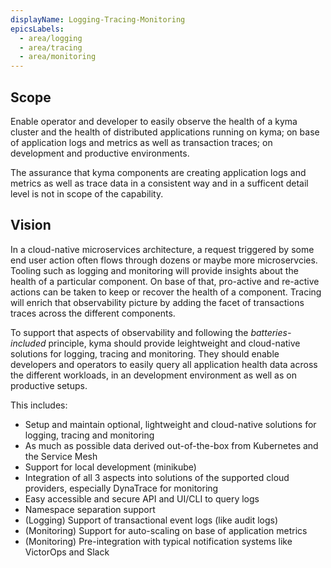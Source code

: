 ```yaml
---
displayName: Logging-Tracing-Monitoring
epicsLabels:
  - area/logging
  - area/tracing
  - area/monitoring
---
```


 ## Scope
Enable operator and developer to easily observe the health of a kyma cluster and the health of distributed applications running on kyma; on base of application logs and metrics as well as transaction traces; on development and productive environments.

The assurance that kyma components are creating application logs and metrics as well as trace data in a consistent way and in a sufficent detail level is not in scope of the capability.

 ## Vision
In a cloud-native microservices architecture, a request triggered by some end user action often flows through dozens or maybe more microservcies. Tooling such as logging and monitoring will provide insights about the health of a particular component. On base of that, pro-active and re-active actions can be taken to keep or recover the health of a component. Tracing will enrich that observability picture by adding the facet of transactions traces across the different components.

To support that aspects of observability and following the *batteries-included* principle, kyma should provide leightweight and cloud-native solutions for logging, tracing and monitoring. They should enable developers and operators to easily query all application health data across the different workloads, in an development environment as well as on productive setups.

This includes:
* Setup and maintain optional, lightweight and cloud-native solutions for logging, tracing and monitoring
* As much as possible data derived out-of-the-box from Kubernetes and the Service Mesh
* Support for local development (minikube)
* Integration of all 3 aspects into solutions of the supported cloud providers, especially DynaTrace for monitoring
* Easy accessible and secure API and UI/CLI to query logs
* Namespace separation support
* (Logging) Support of transactional event logs (like audit logs)
* (Monitoring) Support for auto-scaling on base of application metrics
* (Monitoring) Pre-integration with typical notification systems like VictorOps and Slack
